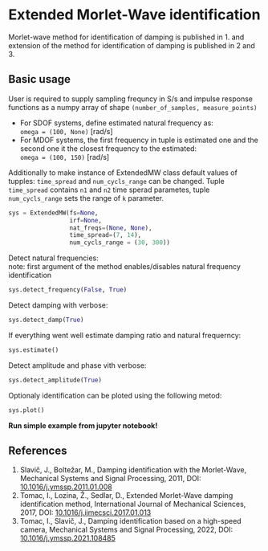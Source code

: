 # Extended Morlet-Wave identification

Morlet-wave method for identification of damping is published in 1. and extension of the method for identification of damping is published in 2 and 3.

## Basic usage
User is required to supply sampling frequncy in S/s and impulse response functions as a numpy array of shape `(number_of_samples, measure_points)`

* For SDOF systems, define estimated natural frequency as:\
`omega = (100, None)` [rad/s]
* For MDOF systems, the first frequency in tuple is estimated one and the second one it the closest frequency to the estimated:\
`omega = (100, 150)` [rad/s]


Additionally to make instance of ExtendedMW class default values of tupples: `time_spread` and `num_cycls_range` can be changed. Tuple `time_spread` contains `n1` and `n2` time sperad parametes, tuple `num_cycls_range` sets the range of `k` parameter.


```python
sys = ExtendedMW(fs=None,
                 irf=None,
                 nat_freqs=(None, None),
                 time_spread=(7, 14),
                 num_cycls_range = (30, 300))
```

Detect natural frequencies:\
note: first argument of the method enables/disables natural frequency identification


```python
sys.detect_frequency(False, True)
```

Detect damping with verbose:


```python
sys.detect_damp(True)
```

If everything went well estimate damping ratio and natural frequerncy:


```python
sys.estimate()
```

Detect amplitude and phase vith verbose:


```python
sys.detect_amplitude(True)
```

Optionaly identification can be ploted using the following metod:


```python
sys.plot()
```

**Run simple example from jupyter notebook!**

## References
1. Slavič, J., Boltežar, M., Damping identification with the Morlet-Wave, Mechanical Systems and Signal Processing, 2011, DOI: [10.1016/j.ymssp.2011.01.008](https://doi.org/10.1016/j.ymssp.2011.01.008)
2. Tomac, I., Lozina, Ž., Sedlar, D., Extended Morlet-Wave damping identification method, International Journal of Mechanical Sciences, 2017, DOI: [10.1016/j.ijmecsci.2017.01.013](https://doi.org/10.1016/j.ijmecsci.2017.01.013)
3. Tomac, I., Slavič, J., Damping identification based on a high-speed camera, Mechanical Systems and Signal Processing, 2022, DOI: [10.1016/j.ymssp.2021.108485](https://doi.org/10.1016/j.ymssp.2021.108485)
